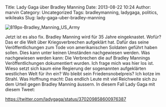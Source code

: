 Title: Lady Gaga über Bradley Manning
Date: 2013-08-22 10:24
Author: marvin
Category: Uncategorized
Tags: bradleymanning, ladygaga, politics, wikileaks
Slug: lady-gaga-uber-bradley-manning

![819px-Bradley_Manning_US_Army]({filename}/images/819px-Bradley_Manning_US_Army.jpg)

Jetzt ist es also fix. Bradley Manning wird für 35 Jahre eingeknastet.
Wofür? Das er die Welt über Kriegsverbrechen aufgeklärt hat. Dafür das
seine Veröffentlichungen zum Tode von amerikanischen Soldaten geführt
haben sollen. Dies kann unter keinen Umständen nachgewiesen werden. Was
nachgewiesen werden kann: Die Verbrechen die auf Bradley Mannings
Veröffentlichungen dokumentiert wurden. Ich frage mich was hier los ist.
Wieso setzt sich kaum eine Regierung der sogenannten aufgeklärten
westlichen Welt für ihn ein? Wo bleibt sein Friedensnobelpreis? Ich
kotze im Strahl. Was Hoffnung macht: Das endlich Leute mit viel
Reichweite sich zu dem Urteil gegen Bradley Manning äussern. In diesem
Fall Lady Gaga mit diesem Tweet:

https://twitter.com/ladygaga/status/370209858600976387

